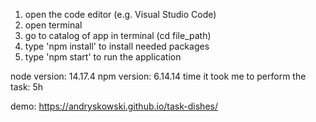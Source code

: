 1. open the code editor (e.g. Visual Studio Code)
2. open terminal
3. go to catalog of app in terminal (cd file_path)
4. type 'npm install' to install needed packages
5. type 'npm start' to run the application

node version: 14.17.4
npm version: 6.14.14
time it took me to perform the task: 5h

demo: https://andryskowski.github.io/task-dishes/
